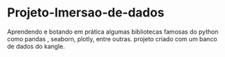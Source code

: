 # Projeto-Imersao-de-dados
Aprendendo e botando em prática algumas bibliotecas famosas do python como pandas , seaborn, plotly, entre outras.  projeto criado com um banco de dados do kangle. 
